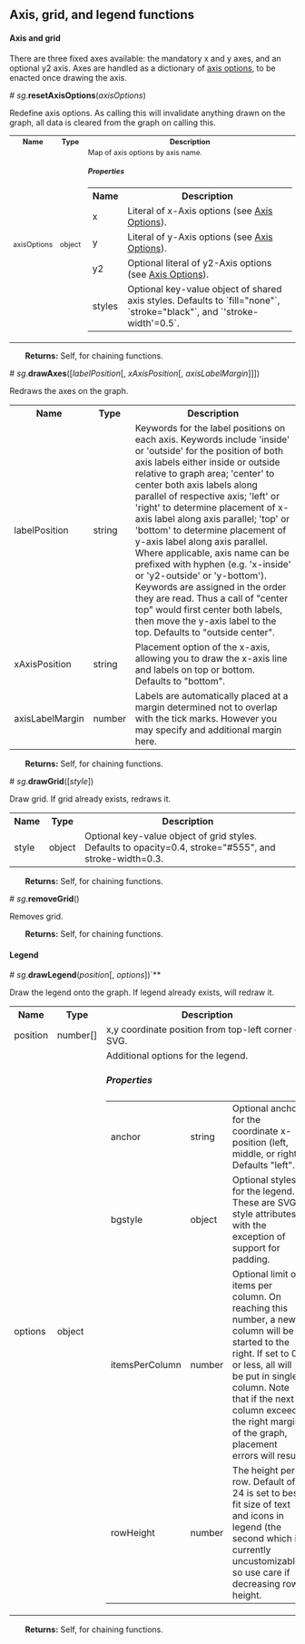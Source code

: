 ## Axis, grid, and legend functions ##

#### Axis and grid ####

There are three fixed axes available: the mandatory x and y axes, and an optional y2 axis. Axes are handled as a dictionary of [axis options](./defs.md#axis-options), to be enacted once drawing the axis.

<a name="resetAxisOptions">#</a> *sg*.**resetAxisOptions**(*axisOptions*)

Redefine axis options. As calling this will invalidate anything drawn on the graph, all data is cleared from the graph on calling this.

<table style="font-size:0.9em;">
  <tbody>
    <tr>
      <th>Name</th><th>Type</th><th>Description</th>
    </tr>
    <tr>
      <td>axisOptions</td>
      <td>object</td>
      <td>
        Map of axis options by axis name.
        <h5>Properties</h5>
        <table>
          <tr><th>Name</th><th>Description</th></tr>
          <tr><td>x</td><td>Literal of x-Axis options (see <a href="./defs.md#axis-options">Axis Options</a>).</td></tr>
          <tr><td>y</td><td>Literal of y-Axis options (see <a href="./defs.md#axis-options">Axis Options</a>).</td></tr>
          <tr><td>y2</td><td>Optional literal of y2-Axis options (see <a href="./defs.md#axis-options">Axis Options</a>).</td></tr>
          <tr>
            <td>styles</td>
            <td>
              Optional key-value object of shared axis styles. Defaults to `fill="none"`, `stroke="black"`, and `'stroke-width'=0.5`.
            </td>
          </tr>
        </table>   
      </td>
    </tr>
  </tbody>
</table>

&nbsp; &nbsp; &nbsp; &nbsp;**Returns:** Self, for chaining functions.

<a name="drawAxes">#</a> *sg*.**drawAxes**([*labelPosition*[, *xAxisPosition*[, *axisLabelMargin*]]])

Redraws the axes on the graph.

<table>
  <tbody>
    <tr>
      <th>Name</th><th>Type</th><th>Description</th>
    </tr>
    <tr>
      <td>labelPosition</td><td>string</td><td>Keywords for the label positions on each axis. Keywords include 'inside' or 'outside' for the position of both axis labels either inside or outside relative to graph area; 'center' to center both axis labels along parallel of respective axis; 'left' or 'right' to determine placement of x-axis label along axis parallel; 'top' or 'bottom' to determine placement of y-axis label along axis parallel. Where applicable, axis name can be prefixed with hyphen (e.g. 'x-inside' or 'y2-outside' or 'y-bottom'). Keywords are assigned in the order they are read. Thus a call of "center top" would first center both labels, then move the y-axis label to the top. Defaults to "outside center".</td>
    </tr>
    <tr>
      <td>xAxisPosition</td><td>string</td><td>Placement option of the x-axis, allowing you to draw the x-axis line and labels on top or bottom. Defaults to "bottom".</td>
    </tr>
    <tr>
      <td>axisLabelMargin</td><td>number</td><td>Labels are automatically placed at a margin determined not to overlap with the tick marks. However you may specify and additional margin here.</td>
    </tr>
  </tbody>
</table>

&nbsp; &nbsp; &nbsp; &nbsp;**Returns:** Self, for chaining functions.

<a name="drawGrid">#</a> *sg*.**drawGrid**([*style*])

Draw grid. If grid already exists, redraws it.

<table>
  <tbody>
    <tr>
      <th>Name</th><th>Type</th><th>Description</th>
    </tr>
    <tr>
      <td>style</td><td>object</td><td>Optional key-value object of grid styles. Defaults to opacity=0.4, stroke="#555", and stroke-width=0.3.</td>
    </tr>
  </tbody>
</table>

&nbsp; &nbsp; &nbsp; &nbsp;**Returns:** Self, for chaining functions.

<a name="removeGrid">#</a> *sg*.**removeGrid**()

Removes grid.

&nbsp; &nbsp; &nbsp; &nbsp;**Returns:** Self, for chaining functions.

#### Legend ####

<a name="drawLegend">#</a> *sg*.**drawLegend**(*position*[, *options*])`**

Draw the legend onto the graph. If legend already exists, will redraw it.

<table>
  <tbody>
    <tr>
      <th>Name</th><th>Type</th><th>Description</th>
    </tr>
    <tr>
      <td>position</td><td>number[]</td><td>x,y coordinate position from top-left corner of SVG.</td>
    </tr>
    <tr>
      <td>options</td>
      <td>object</td>
      <td>
        Additional options for the legend.
        <h5>Properties</h5>
        <table>
          <tr>
            <td>anchor</td><td>string</td><td>Optional anchor for the coordinate x-position (left, middle, or right). Defaults "left".</td>
          </tr>
          <tr>
            <td>bgstyle</td><td>object</td><td>Optional styles for the legend. These are SVG style attributes with the exception of support for padding.</td>
          </tr>
          <tr>
            <td>itemsPerColumn</td><td>number</td><td>Optional limit on items per column. On reaching this number, a new column will be started to the right. If set to 0 or less, all will be put in single column. Note that if the next column exceeds the right margin of the graph, placement errors will result.</td>
          </tr>
          <tr>
            <td>rowHeight</td><td>number</td><td>The height per row. Default of 24 is set to best fit size of text and icons in legend (the second which is currently uncustomizable) so use care if decreasing row height.</td>
          </tr>
        </table>
      </td>
    </tr>
  </tbody>
</table>

&nbsp; &nbsp; &nbsp; &nbsp;**Returns:** Self, for chaining functions.
